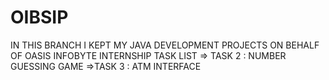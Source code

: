 # OIBSIP
IN THIS BRANCH I KEPT MY JAVA DEVELOPMENT PROJECTS ON BEHALF OF OASIS INFOBYTE INTERNSHIP  TASK LIST => TASK 2 : NUMBER GUESSING GAME  =>TASK 3 : ATM INTERFACE
